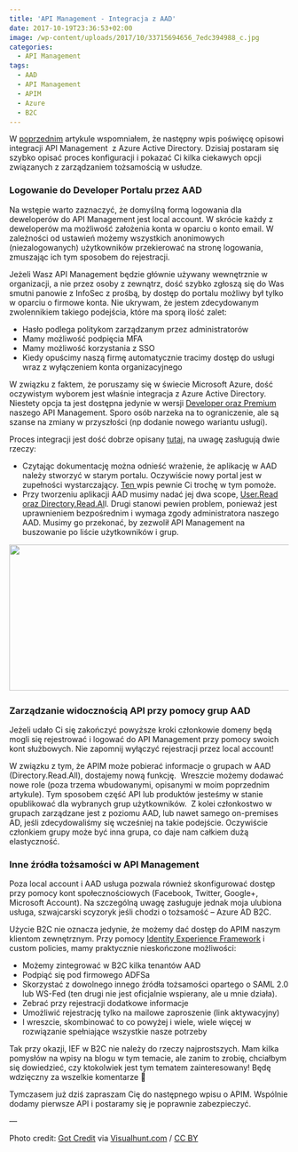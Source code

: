 ```yaml
---
title: 'API Management - Integracja z AAD'
date: 2017-10-19T23:36:53+02:00
image: /wp-content/uploads/2017/10/33715694656_7edc394988_c.jpg
categories:
  - API Management
tags:
  - AAD
  - API Management
  - APIM
  - Azure
  - B2C
---
```

W [poprzednim](https://marekgrabarz.pl/2017/10/api-management-security/) artykule wspomniałem, że następny wpis poświęcę opisowi integracji API Management  z Azure Active Directory. Dzisiaj postaram się szybko opisać proces konfiguracji i pokazać Ci kilka ciekawych opcji związanych z zarządzaniem tożsamością w usłudze.

### Logowanie do Developer Portalu przez AAD

Na wstępie warto zaznaczyć, że domyślną formą logowania dla deweloperów do API Management jest local account. W skrócie każdy z deweloperów ma możliwość założenia konta w oparciu o konto email. W zależności od ustawień możemy wszystkich anonimowych (niezalogowanych) użytkowników przekierować na stronę logowania, zmuszając ich tym sposobem do rejestracji.

Jeżeli Wasz API Management będzie głównie używany wewnętrznie w organizacji, a nie przez osoby z zewnątrz, dość szybko zgłoszą się do Was smutni panowie z InfoSec z prośbą, by dostęp do portalu możliwy był tylko w oparciu o firmowe konta. Nie ukrywam, że jestem zdecydowanym zwolennikiem takiego podejścia, które ma sporą ilość zalet:

  * Hasło podlega politykom zarządzanym przez administratorów
  * Mamy możliwość podpięcia MFA
  * Mamy możliwość korzystania z SSO
  * Kiedy opuścimy naszą firmę automatycznie tracimy dostęp do usługi wraz z wyłączeniem konta organizacyjnego

W związku z faktem, że poruszamy się w świecie Microsoft Azure, dość oczywistym wyborem jest właśnie integracja z Azure Active Directory. Niestety opcja ta jest dostępna jedynie w wersji <a href="https://azure.microsoft.com/en-us/pricing/details/api-management/" target="_blank" rel="noopener">Developer oraz Premium</a> naszego API Management. Sporo osób narzeka na to ograniczenie, ale są szanse na zmiany w przyszłości (np dodanie nowego wariantu usługi).

Proces integracji jest dość dobrze opisany <a href="https://docs.microsoft.com/en-us/azure/api-management/api-management-howto-aad" target="_blank" rel="noopener">tutaj</a>, na uwagę zasługują dwie rzeczy:

  * Czytając dokumentację można odnieść wrażenie, że aplikację w AAD należy stworzyć w starym portalu. Oczywiście nowy portal jest w zupełności wystarczający. <a href="https://docs.microsoft.com/en-us/azure/active-directory/develop/active-directory-integrating-applications" target="_blank" rel="noopener">Ten </a>wpis pewnie Ci trochę w tym pomoże.
  * Przy tworzeniu aplikacji AAD musimy nadać jej dwa scope, <a href="https://msdn.microsoft.com/en-us/library/azure/ad/graph/howto/azure-ad-graph-api-permission-scopes" target="_blank" rel="noopener">User.Read oraz Directory.Read.Al</a>l. Drugi stanowi pewien problem, ponieważ jest uprawnieniem bezpośrednim i wymaga zgody administratora naszego AAD. Musimy go przekonać, by zezwolił API Management na buszowanie po liście użytkowników i grup.  
<img class="alignnone wp-image-554 size-full" src="assets/images/2017/10/grantpermissions.png" alt="" width="727" height="263" srcset="assets/images/2017/10/grantpermissions.png 727w, assets/images/2017/10/grantpermissions-300x109.png 300w" sizes="(max-width: 727px) 100vw, 727px" /> 

### Zarządzanie widocznością API przy pomocy grup AAD

Jeżeli udało Ci się zakończyć powyższe kroki członkowie domeny będą mogli się rejestrować i logować do API Management przy pomocy swoich kont służbowych. Nie zapomnij wyłączyć rejestracji przez local account!

W związku z tym, że APIM może pobierać informacje o grupach w AAD (Directory.Read.All), dostajemy nową funkcję.  Wreszcie możemy dodawać nowe role (poza trzema wbudowanymi, opisanymi w moim poprzednim artykule). Tym sposobem część API lub produktów jesteśmy w stanie opublikować dla wybranych grup użytkowników.  Z kolei członkostwo w grupach zarządzane jest z poziomu AAD, lub nawet samego on-premises AD, jeśli zdecydowaliśmy się wcześniej na takie podejście. Oczywiście członkiem grupy może być inna grupa, co daje nam całkiem dużą elastyczność.

### Inne źródła tożsamości w API Management

Poza local account i AAD usługa pozwala również skonfigurować dostęp przy pomocy kont społecznościowych (Facebook, Twitter, Google+, Microsoft Account). Na szczególną uwagę zasługuje jednak moja ulubiona usługa, szwajcarski scyzoryk jeśli chodzi o tożsamość &#8211; Azure AD B2C.

Użycie B2C nie oznacza jedynie, że możemy dać dostęp do APIM naszym klientom zewnętrznym. Przy pomocy <a href="https://docs.microsoft.com/en-us/azure/active-directory-b2c/active-directory-b2c-reference-trustframeworks-defined-ief-custom" target="_blank" rel="noopener">Identity Experience Framework</a> i custom policies, mamy praktycznie nieskończone możliwości:

  * Możemy zintegrować w B2C kilka tenantów AAD
  * Podpiąć się pod firmowego ADFSa
  * Skorzystać z dowolnego innego źródła tożsamości opartego o SAML 2.0 lub WS-Fed (ten drugi nie jest oficjalnie wspierany, ale u mnie działa).
  * Zebrać przy rejestracji dodatkowe informacje
  * Umożliwić rejestrację tylko na mailowe zaproszenie (link aktywacyjny)
  * I wreszcie, skombinować to co powyżej i wiele, wiele więcej w rozwiązanie spełniające wszystkie nasze potrzeby

Tak przy okazji, IEF w B2C nie należy do rzeczy najprostszych. Mam kilka pomysłów na wpisy na blogu w tym temacie, ale zanim to zrobię, chciałbym się dowiedzieć, czy ktokolwiek jest tym tematem zainteresowany! Będę wdzięczny za wszelkie komentarze 🙂

Tymczasem już dziś zapraszam Cię do następnego wpisu o APIM. Wspólnie dodamy pierwsze API i postaramy się je poprawnie zabezpieczyć.

&#8212;

Photo credit: [Got Credit](https://www.flickr.com/photos/gotcredit/33715694656/) via [Visualhunt.com](https://visualhunt.com/re/aeb13d) /  [CC BY](http://creativecommons.org/licenses/by/2.0/)